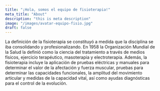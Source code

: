 ```yaml
---
title: "¡Hola, somos el equipo de fisioterapia!"
meta_title: "About"
description: "this is meta description"
image: "/images/avatar-equipo-fisio.jpg"
draft: false
---
```


La definición de la fisioterapia se constituyó a medida que la disciplina se iba consolidando y profesionalizando. En 1958 la Organización Mundial de la Salud la definió como la ciencia del tratamiento a través de medios físicos, ejercicio terapéutico, masoterapia y electroterapia. Además, la fisioterapia incluye la aplicación de pruebas eléctricas y manuales para determinar el valor de la afectación y fuerza muscular, pruebas para determinar las capacidades funcionales, la amplitud del movimiento articular y medidas de la capacidad vital, así como ayudas diagnósticas para el control de la evolución.
